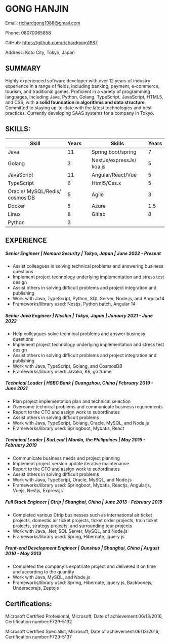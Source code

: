 # GONG HANJIN

Email: [richardgong1988@gmail.com](mailto:richardgong1988@gmail.com) 

Phone: 08070065858 

GitHub: https://github.com/richardgong1987

Address: Koto City, Tokyo, Japan

## SUMMARY

Highly experienced software developer with over 12 years of industry experience in a range of fields, including banking, payment, e-commerce, tourism, and traditional games. Proficient in a variety of programming languages, including Java, Python, Golang, TypeScript, JavaScript, HTML5, and CSS, with **a solid foundation in algorithms and data structure**. Committed to staying up-to-date with the latest technologies and best practices. Currently developing SAAS systems for a company in Tokyo.

## SKILLS:

| **Skill**                      | **Years** |     | **Skills**               | **Years** |
| ------------------------------ | --------- | --- | ------------------------ | --------- |
| Java                           | 11        |     | Spring boot/spring       | 7         |
| Golang                         | 3         |     | NestJs/expressJs/ koa.js | 5         |
| JavaScript                     | 11        |     | Angular/React/Vue        | 5         |
| TypeScript                     | 6         |     | Html5/Css.x              | 5         |
| Oracle/ MySQL/Redis/ cosmos DB | 5         |     | Agile                    | 3         |
| Docker                         | 5         |     | Azure                    | 1.5       |
| Linux                          | 8         |     | Gitlab                   | 8         |
| Python                         | 3         |     |                          |           |

## EXPERIENCE

##### Senior Engineer | Nomura Security | Tokyo, Japan | June 2022 - Present

- Assist colleagues in solving technical problems and answering business questions
- Implement project technology underlying implementation and stress test design
- Assist others in solving difficult problems and project integration and publishing
- Work with Java, TypeScript, Python, SQL Server, Node.js, and Angular14
- Frameworks/library used: Nestjs, Python batch, Angular 14

##### Senior Java Engineer | Nisshin | Tokyo, Japan | January 2021 - June 2022

- Help colleagues solve technical problems and answer business questions
- Implement project technology underlying implementation and stress test design
- Assist others in solving difficult problems and project integration and publishing
- Work with Java, TypeScript, Golang, and CosmosDB
- Frameworks/library used: Javalin, K6, go frame

##### Technical Leader | HSBC Bank | Guangzhou, China | February 2019 - June 2021

- Plan project implementation plan and technical selection
- Overcome technical problems and communicate business requirements
- Report to the CTO and assign work to subordinates
- Assist others in solving difficult problems
- Work with Java, TypeScript, Golang, Oracle, MySQL, and Node.js
- Frameworks/library used: Springboot, Mybatis, React

##### Technical Leader | SurLead | Manila, the Philippines | May 2015 - February 2019

- Communicate business needs and project planning
- Implement project version update iterative maintenance
- Report to the CTO and assign work to subordinates
- Assist others in solving difficult problems
- Work with Java, TypeScript, Oracle, MySQL, and Node.js
- Frameworks/library used: Springboot, Mybatis, Reactjs, Angularjs, Vuejs, Nestjs, Expressjs

##### Full Stack Engineer | Ctrip | Shanghai, China | June 2013 - February 2015

- Completed various Ctrip businesses such as international air ticket projects, domestic air ticket projects, ticket order projects, train ticket projects, strategy projects, and surrounding tour projects
- Work with Java, .Net, SQL Server, MySQL, and Node.js
- Frameworks/library used: Spring, Hibernate, jquery js

##### Front-end Development Engineer | Qunshuo | Shanghai, China | August 2010 - May 2013

- Completed the company's expatriate project and delivered it on time and according to the quantity
- Work with Java, MySQL, and Node.js
- Frameworks/library used: Spring, Hibernate, jquery js, Backbonejs, Underscorejs, Zeptojs

## Certifications:

Microsoft Certified Profesional, Microsoft, Date of achievement:06/13/2016, Certification number:F729-5132

Microsoft Certified Specialist, Microsoft, Date of achievement:06/13/2016, Certification number:F729-5137
